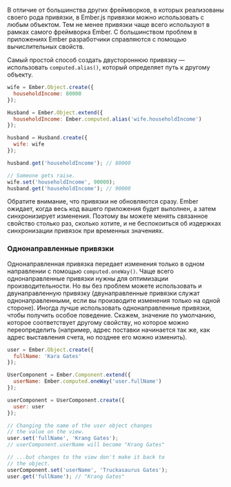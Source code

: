В отличие от большинства других фреймворков, в которых реализованы своего рода привязки, в Ember.js привязки можно использовать с любым объектом. Тем не менее привязки чаще всего используют в рамках самого фреймворка Ember. C большинством проблем в приложениях Ember разработчики справляются с помощью вычислительных свойств.

Самый простой способ создать двустороннюю привязку — использовать `computed.alias()`, который определяет путь к другому объекту.

```javascript
wife = Ember.Object.create({
  householdIncome: 80000
});

Husband = Ember.Object.extend({
  householdIncome: Ember.computed.alias('wife.householdIncome')
});

husband = Husband.create({
  wife: wife
});

husband.get('householdIncome'); // 80000

// Someone gets raise.
wife.set('householdIncome', 90000);
husband.get('householdIncome'); // 90000
```

Обратите внимание, что привязки не обновляются сразу. Ember ожидает, когда весь код вашего приложения будет выполнен, а затем синхронизирует изменения. Поэтому вы можете менять связанное свойство столько раз, сколько хотите, и не беспокоиться об издержках синхронизации привязок при временных значениях.

### Однонаправленные привязки

Однонаправленная привязка передает изменения только в одном направлении с помощью `computed.oneWay()`. Чаще всего однонаправленные привязки нужны для оптимизации производительности. Но вы без проблем можете использовать и двунаправленную привязку (двунаправленные привязки служат однонаправленными, если вы производите изменения только на одной стороне). Иногда лучше использовать однонаправленные привязки, чтобы получить особое поведение. Скажем, значение по умолчанию, которое соответствует другому свойству, но которое можно переопределить (например, адрес поставки начинается так же, как адрес выставления счета, но позднее его можно изменить).

```javascript
user = Ember.Object.create({
  fullName: 'Kara Gates'
});

UserComponent = Ember.Component.extend({
  userName: Ember.computed.oneWay('user.fullName')
});

userComponent = UserComponent.create({
  user: user
});

// Changing the name of the user object changes
// the value on the view.
user.set('fullName', 'Krang Gates');
// userComponent.userName will become "Krang Gates"

// ...but changes to the view don't make it back to
// the object.
userComponent.set('userName', 'Truckasaurus Gates');
user.get('fullName'); // "Krang Gates"
```